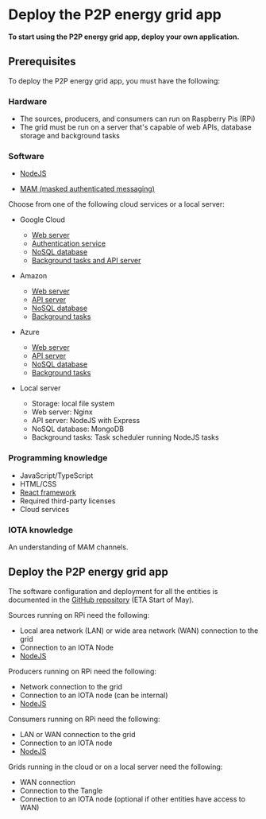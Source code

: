 # Deploy the P2P energy grid app

**To start using the P2P energy grid app, deploy your own application.**

## Prerequisites

To deploy the P2P energy grid app, you must have the following:

### Hardware

* The sources, producers, and consumers can run on Raspberry Pis (RPi)
* The grid must be run on a server that's capable of web APIs, database storage and background tasks

### Software

* [NodeJS](https://nodejs.org/)

* [MAM (masked authenticated messaging)](https://github.com/iotaledger/mam.client.js)

Choose from one of the following cloud services or a local server:

* Google Cloud
    * [Web server](https://firebase.google.com/docs/hosting/)
    * [Authentication service](https://firebase.google.com/docs/auth/)
    * [NoSQL database](https://firebase.google.com/docs/firestore/)
    * [Background tasks and API server](https://firebase.google.com/docs/functions/)

* Amazon
    * [Web server](https://aws.amazon.com/s3/)
    * [API server](https://aws.amazon.com/api-gateway/)
    * [NoSQL database](https://aws.amazon.com/dynamodb/)
    * [Background tasks](https://aws.amazon.com/lambda/)

* Azure
    * [Web server](https://azure.microsoft.com/en-us/services/storage/)
    * [API server](https://azure.microsoft.com/en-us/services/app-service/)
    * [NoSQL database](https://azure.microsoft.com/en-us/services/cosmos-db/)
    * [Background tasks](https://azure.microsoft.com/en-us/services/functions/)

* Local server
    * Storage: local file system
    * Web server: Nginx
    * API server: NodeJS with Express
    * NoSQL database: MongoDB
    * Background tasks: Task scheduler running NodeJS tasks

### Programming knowledge

* JavaScript/TypeScript
* HTML/CSS
* [React framework](https://github.com/facebook/create-react-app)
* Required third-party licenses
* Cloud services

### IOTA knowledge

An understanding of MAM channels.

## Deploy the P2P energy grid app

The software configuration and deployment for all the entities is documented in the [GitHub repository](https://github.com/iotaledger/poc-p2p-energy) (ETA Start of May).

Sources running on RPi need the following:
* Local area network (LAN) or wide area network (WAN) connection to the grid
* Connection to an IOTA Node
* [NodeJS](https://github.com/audstanley/NodeJs-Raspberry-Pi)

Producers running on RPi need the following:
* Network connection to the grid
* Connection to an IOTA node (can be internal)
* [NodeJS](https://github.com/audstanley/NodeJs-Raspberry-Pi)

Consumers running on RPi need the following:
* LAN or WAN connection to the grid
* Connection to an IOTA node
* [NodeJS](https://github.com/audstanley/NodeJs-Raspberry-Pi)

Grids running in the cloud or on a local server need the following:
* WAN connection
* Connection to the Tangle
* Connection to an IOTA node (optional if other entities have access to WAN)
